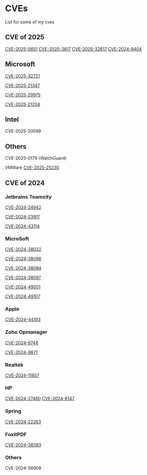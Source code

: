 # CVEs
List for some of my cves

## CVE of 2025
[CVE-2025-0651](https://github.com/advisories/GHSA-9g4q-mq35-ffg3)
[CVE-2025-3617](https://www.rockwellautomation.com/en-us/trust-center/security-advisories/advisory.SD1727.html)
[CVE-2025-32817](https://psirt.global.sonicwall.com/vuln-detail/SNWLID-2025-0007)
[CVE-2024-8404](https://www.papercut.com/kb/Main/security-bulletin-may-2025/)

## Microsoft
[CVE-2025-32721](https://msrc.microsoft.com/update-guide/vulnerability/CVE-2025-32721)

[CVE-2025-21347](https://msrc.microsoft.com/update-guide/en-US/vulnerability/CVE-2025-21347)

[CVE-2025-29975](https://msrc.microsoft.com/update-guide/en-US/vulnerability/CVE-2025-29975)

[CVE-2025-21204](https://msrc.microsoft.com/update-guide/vulnerability/CVE-2025-21204)
## Intel 

CVE-2025-20099

## Others
CVE-2025-0179 (WatchGuard)

VMWare
[CVE-2025-25230](https://www.omnissa.com/omsa-2025-0001/)

## CVE of 2024

### Jetbrains Teamcity
[CVE-2024-24942](https://www.jetbrains.com/privacy-security/issues-fixed/)

[CVE-2024-23917](https://www.jetbrains.com/privacy-security/issues-fixed/)

[CVE-2024-43114](https://www.jetbrains.com/privacy-security/issues-fixed/)

### MicroSoft 
[CVE-2024-38022](https://msrc.microsoft.com/update-guide/vulnerability/CVE-2024-38022)

[CVE-2024-38098](https://msrc.microsoft.com/update-guide/vulnerability/CVE-2024-38098)

[CVE-2024-38084](https://msrc.microsoft.com/update-guide/vulnerability/CVE-2024-38084)

[CVE-2024-38097](https://msrc.microsoft.com/update-guide/vulnerability/CVE-2024-38097)

[CVE-2024-49051](https://msrc.microsoft.com/update-guide/vulnerability/CVE-2024-49051)

[CVE-2024-49107](https://msrc.microsoft.com/update-guide/vulnerability/CVE-2024-49107)

### Apple
[CVE-2024-44193](https://support.apple.com/en-us/121328)

### Zoho Opmanager
[CVE-2024-6748](https://www.manageengine.com/itom/advisory/cve-2024-6748.html)

[CVE-2024-9871](https://www.manageengine.com/itom/advisory/cve-2024-9871.html)

### Realtek
[CVE-2024-11857](https://github.com/advisories/GHSA-vh52-rw4g-55j6)

### HP
[CVE-2024-27460](https://support.hp.com/us-en/document/ish_9869257-9869285-16/hpsbpy03895)
[CVE-2024-6147](https://support.hp.com/us-en/document/ish_9869257-9869285-16/hpsbpy03895)

### Spring
[CVE-2024-22263](https://spring.io/security/cve-2024-22263)

### FoxitPDF
[CVE-2024-38393](https://www.foxit.com/support/security-bulletins.html)

### Others

CVE-2024-56909
